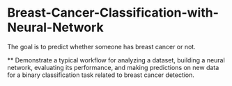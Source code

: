 # Breast-Cancer-Classification-with-Neural-Network
The goal is to predict whether someone has breast cancer or not.  

** Demonstrate a typical workflow for analyzing a dataset, building a neural network, evaluating its performance, and making predictions on new data for a binary classification task related to breast cancer detection.
